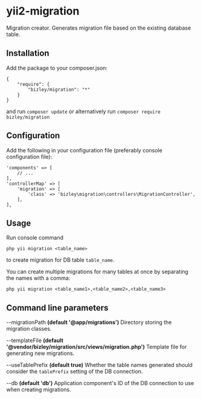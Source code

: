 # yii2-migration

Migration creator. Generates migration file based on the existing database table.

## Installation

Add the package to your composer.json:

    {
        "require": {
            "bizley/migration": "*"
        }
    }

and run ```composer update``` or alternatively run ```composer require bizley/migration```

## Configuration

Add the following in your configuration file (preferably console configuration file):

    'components' => [
        // ...
    ],
    'controllerMap' => [
        'migration' => [
            'class' => 'bizley\migration\controllers\MigrationController',
        ],
    ],

## Usage

Run console command 

    php yii migration <table_name>

to create migration for DB table `table_name`.

You can create multiple migrations for many tables at once by separating the names with a comma:

    php yii migration <table_name1>,<table_name2>,<table_name3>

## Command line parameters

--migrationPath __(default '@app/migrations')__ 
Directory storing the migration classes.

--templateFile __(default '@vendor/bizley/migration/src/views/migration.php')__ 
Template file for generating new migrations.

--useTablePrefix __(default true)__ 
Whether the table names generated should consider the `tablePrefix` setting of the DB connection.

--db __(default 'db')__ 
Application component's ID of the DB connection to use when creating migrations. 
